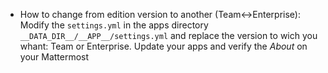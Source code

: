 * How to change from edition version to another (Team<->Enterprise): Modify the `settings.yml` in the apps directory `__DATA_DIR__/__APP__/settings.yml` and replace the version to wich you whant: Team or Enterprise. Update your apps and verify the *About* on your Mattermost
